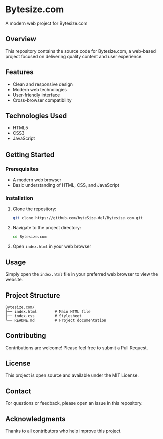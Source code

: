 # Bytesize.com

A modern web project for Bytesize.com

## Overview

This repository contains the source code for Bytesize.com, a web-based project focused on delivering quality content and user experience.

## Features

- Clean and responsive design
- Modern web technologies
- User-friendly interface
- Cross-browser compatibility

## Technologies Used

- HTML5
- CSS3
- JavaScript

## Getting Started

### Prerequisites

- A modern web browser
- Basic understanding of HTML, CSS, and JavaScript

### Installation

1. Clone the repository:
   ```bash
   git clone https://github.com/byteSize-del/Bytesize.com.git
   ```

2. Navigate to the project directory:
   ```bash
   cd Bytesize.com
   ```

3. Open `index.html` in your web browser

## Usage

Simply open the `index.html` file in your preferred web browser to view the website.

## Project Structure

```
Bytesize.com/
├── index.html        # Main HTML file
├── index.css         # Stylesheet
└── README.md         # Project documentation
```

## Contributing

Contributions are welcome! Please feel free to submit a Pull Request.

## License

This project is open source and available under the MIT License.

## Contact

For questions or feedback, please open an issue in this repository.

## Acknowledgments

Thanks to all contributors who help improve this project.
